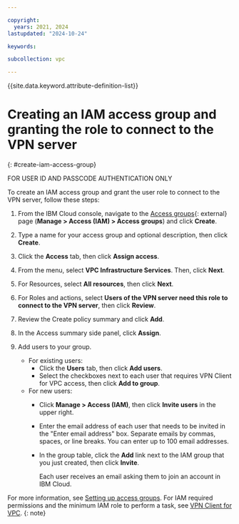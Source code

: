 ```yaml
---

copyright:
  years: 2021, 2024
lastupdated: "2024-10-24"

keywords:

subcollection: vpc

---
```


{{site.data.keyword.attribute-definition-list}}

# Creating an IAM access group and granting the role to connect to the VPN server
{: #create-iam-access-group}

FOR USER ID AND PASSCODE AUTHENTICATION ONLY

To create an IAM access group and grant the user role to connect to the VPN server, follow these steps:

1. From the IBM Cloud console, navigate to the [Access groups](/iam/groups){: external} page (**Manage > Access (IAM) > Access groups**) and click **Create**.
1. Type a name for your access group and optional description, then click **Create**.
1. Click the **Access** tab, then click **Assign access**.
1. From the menu, select **VPC Infrastructure Services**. Then, click **Next**.
1. For Resources, select **All resources**, then click **Next**.
1. For Roles and actions, select **Users of the VPN server need this role to connect to the VPN server**, then click **Review**.
1. Review the Create policy summary and click **Add**.
1. In the Access summary side panel, click **Assign**.
3. Add users to your group.

   * For existing users:
      * Click the **Users** tab, then click **Add users**.
      * Select the checkboxes next to each user that requires VPN Client for VPC access, then click **Add to group**.
   * For new users:
      * Click **Manage > Access (IAM)**, then click **Invite users** in the upper right.
      * Enter the email address of each user that needs to be invited in the "Enter email address" box. Separate emails by commas, spaces, or line breaks. You can enter up to 100 email addresses.
      * In the group table, click the **Add** link next to the IAM group that you just created, then click **Invite**.

        Each user receives an email asking them to join an account in IBM Cloud.

For more information, see [Setting up access groups](/docs/account?topic=account-groups). For IAM required permissions and the minimum IAM role to perform a task, see [VPN Client for VPC](/docs/account?topic=account-iam-service-roles-actions#is.vpn-server-roles).
{: note}
